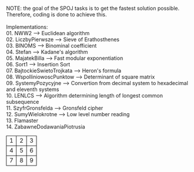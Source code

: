 <br>NOTE: the goal of the SPOJ tasks is to get the fastest solution possible. Therefore, coding is done to achieve this.
<br>
<br>Implementations:
<br>01. NWW2 --> Euclidean algorithm
<br>02. LiczbyPierwsze --> Sieve of Erathosthenes
<br>03. BINOMS --> Binominal coefficient
<br>04. Stefan --> Kadane's algorithm
<br>05. MajatekBilla --> Fast modular exponentiation
<br>06. Sort1 --> Insertion Sort
<br>07. BajtockieSwietoTrojkata --> Heron's formula
<br>08. WspolliniowoscPunktow --> Determinant of square matrix
<br>09. SystemyPozycyjne --> Convertion from decimal system to hexadecimal and eleventh systems
<br>10. LENLCS --> Algorithm determining length of longest common subsequence
<br>11. SzyfrGronsfelda --> Gronsfeld cipher
<br>12. SumyWielokrotne --> Low level number reading
<br>13. Flamaster
<br>14. ZabawneDodawaniaPiotrusia

<style> td { border: 1px solid black; } </style>
<!-- ustawienie czarnego obramowania komórek tabeli w CSS -->

<table>
   <tr>
      <td>1</td> <td>2</td> <td>3</td>
   </tr>
   <tr>
      <td>4</td> <td>5</td> <td>6</td>
   </tr>
   <tr>
      <td>7</td> <td>8</td> <td>9</td>
   </tr>
</table>
